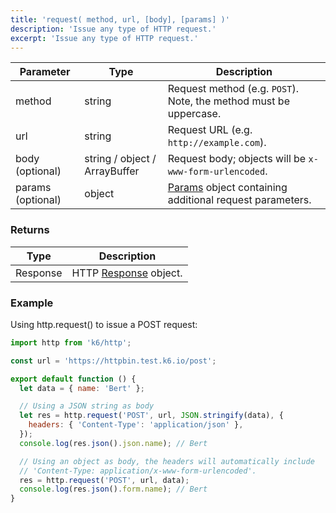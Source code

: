 ```yaml
---
title: 'request( method, url, [body], [params] )'
description: 'Issue any type of HTTP request.'
excerpt: 'Issue any type of HTTP request.'
---
```


| Parameter         | Type                          | Description                                                                                     |
| ----------------- | ----------------------------- | ----------------------------------------------------------------------------------------------- |
| method            | string                        | Request method (e.g. `POST`). Note, the method must be uppercase.                               |
| url               | string                        | Request URL (e.g. `http://example.com`).                                                        |
| body (optional)   | string / object / ArrayBuffer | Request body; objects will be `x-www-form-urlencoded`.                                          |
| params (optional) | object                        | [Params](/javascript-api/v0.32/k6-http/params) object containing additional request parameters. |

### Returns

| Type     | Description                                                     |
| -------- | --------------------------------------------------------------- |
| Response | HTTP [Response](/javascript-api/v0.32/k6-http/response) object. |

### Example

Using http.request() to issue a POST request:

<CodeGroup labels={[]}>

```javascript
import http from 'k6/http';

const url = 'https://httpbin.test.k6.io/post';

export default function () {
  let data = { name: 'Bert' };

  // Using a JSON string as body
  let res = http.request('POST', url, JSON.stringify(data), {
    headers: { 'Content-Type': 'application/json' },
  });
  console.log(res.json().json.name); // Bert

  // Using an object as body, the headers will automatically include
  // 'Content-Type: application/x-www-form-urlencoded'.
  res = http.request('POST', url, data);
  console.log(res.json().form.name); // Bert
}
```

</CodeGroup>
